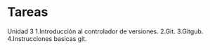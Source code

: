 # Tareas
Unidad 3
1.Introducción al controlador de versiones.
2.Git.
3.Gitgub.
4.Instrucciones basicas git.
